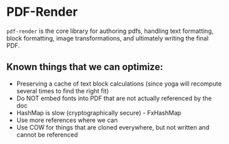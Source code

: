 # PDF-Render

`pdf-render` is the core library for authoring pdfs, handling text formatting,
block formatting, image transformations, and ultimately writing the final PDF.

## Known things that we can optimize:

- Preserving a cache of text block calculations (since yoga will recompute
several times to find the right fit)
- Do NOT embed fonts into PDF that are not actually referenced by the doc
- HashMap is slow (cryptographically secure) - FxHashMap
- Use more references where we can
- Use COW for things that are cloned everywhere, but not written and cannot be referenced